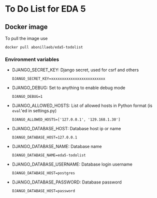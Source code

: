 # To Do List for EDA 5

## Docker image

To pull the image use
```
docker pull abonillaeb/eda5-todolist
```

### Environment variables

* DJANGO_SECRET_KEY: Django secret, used for csrf and others

  `DJANGO_SECRET_KEY=xxxxxxxxxxxxxxxxxxxxxxxxx`

* DJANGO_DEBUG: Set to anything to enable debug mode

  `DJANGO_DEBUG=1`

* DJANGO_ALLOWED_HOSTS: List of allowed hosts in Python format (is `eval`'ed in settings.py)

  `DJANGO_ALLOWED_HOSTS=['127.0.0.1', '129.168.1.30']`

* DJANGO_DATABASE_HOST: Database host ip or name

  `DJANGO_DATABASE_HOST=127.0.0.1`

* DJANGO_DATABASE_NAME: Database name

  `DJANGO_DATABASE_NAME=eda5-todolist`

* DJANGO_DATABASE_USERNAME: Database login username

  `DJANGO_DATABASE_HOST=postgres`

* DJANGO_DATABASE_PASSWORD: Database password

  `DJANGO_DATABASE_HOST=password`

